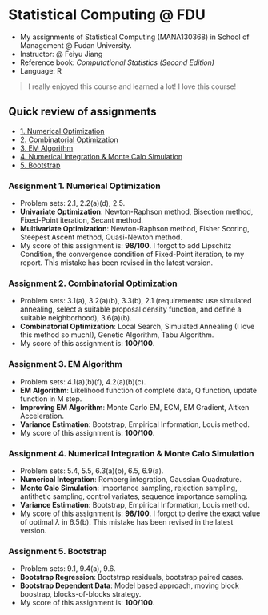 # Statistical Computing @ FDU

- My assignments of Statistical Computing (MANA130368) in School of Management @ Fudan University.
- Instructor: @ Feiyu Jiang
- Reference book: *Computational Statistics (Second Edition)*
- Language: R

> I really enjoyed this course and learned a lot! I love this course!

## Quick review of assignments

- [1. Numerical Optimization](#1)
- [2. Combinatorial Optimization](#2)
- [3. EM Algorithm](#3)
- [4. Numerical Integration & Monte Calo Simulation](#4)
- [5. Bootstrap](#5)




<h3 id="1">Assignment 1. Numerical Optimization</h3>

- Problem sets: 2.1, 2.2(a)(d), 2.5.
- **Univariate Optimization**: Newton-Raphson method, Bisection method, Fixed-Point iteration, Secant method.
- **Multivariate Optimization**: Newton-Raphson method, Fisher Scoring, Steepest Ascent method, Quasi-Newton method. 
- My score of this assignment is: **98/100**. I forgot to add Lipschitz Condition, the convergence condition of Fixed-Point iteration, to my report. This mistake has been revised in the latest version.




<h3 id="2">Assignment 2. Combinatorial Optimization</h3>

- Problem sets: 3.1(a), 3.2(a)(b), 3.3(b), 2.1 (requirements: use simulated annealing, select a suitable proposal density function, and define a suitable neighborhood), 3.6(a)(b).
- **Combinatorial Optimization**: Local Search, Simulated Annealing (I love this method so much!), Genetic Algorithm, Tabu Algorithm. 
- My score of this assignment is: **100/100**.




<h3 id="3">Assignment 3. EM Algorithm</h3>

- Problem sets: 4.1(a)(b)(f), 4.2(a)(b)(c).
- **EM Algorithm**: Likelihood function of complete data, Q function, update function in M step. 
- **Improving EM Algorithm**: Monte Carlo EM, ECM, EM Gradient, Aitken Acceleration.
- **Variance Estimation**: Bootstrap, Empirical Information, Louis method.
- My score of this assignment is: **100/100**.




<h3 id="4">Assignment 4. Numerical Integration & Monte Calo Simulation</h3>

- Problem sets: 5.4, 5.5, 6.3(a)(b), 6.5, 6.9(a).
- **Numerical Integration**: Romberg integration, Gaussian Quadrature.
- **Monte Calo Simulation**: Importance sampling, rejection sampling, antithetic sampling, control variates, sequence importance sampling.
- **Variance Estimation**: Bootstrap, Empirical Information, Louis method.
- My score of this assignment is: **98/100**. I forgot to derive the exact value of optimal $\lambda$ in 6.5(b). This mistake has been revised in the latest version.




<h3 id="5">Assignment 5. Bootstrap</h3>

- Problem sets: 9.1, 9.4(a), 9.6.
- **Bootstrap Regression**: Bootstrap residuals, bootstrap paired cases. 
- **Bootstrap Dependent Data**: Model based approach, moving block boostrap, blocks-of-blocks strategy.
- My score of this assignment is: **100/100**.
